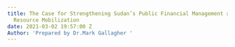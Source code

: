 ```yaml
---
title: The Case for Strengthening Sudan’s Public Financial Management and Domestic
  Resource Mobilization
date: 2021-03-02 19:57:00 Z
Author: 'Prepared by Dr.Mark Gallagher '
---
```


